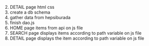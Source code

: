 2. DETAIL page html css
3. create a db schema
4. gather data from hepsiburada
5. finish dao.js
6. HOME page items from api on js file
7. SEARCH page displays items according to path variable on js file
8. DETAIL page displays the item according to path variable on js file
